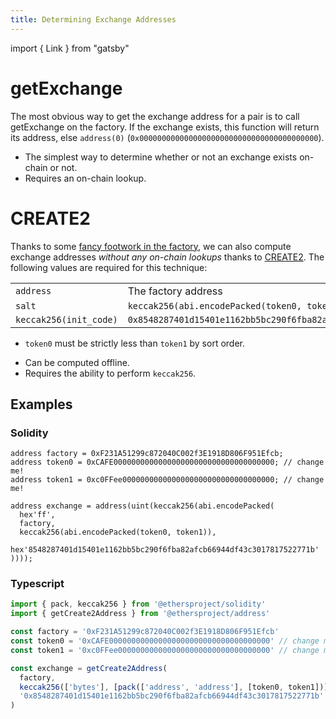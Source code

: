 ```yaml
---
title: Determining Exchange Addresses
---
```


import { Link } from "gatsby"

# getExchange

The most obvious way to get the exchange address for a pair is to call <Link to='/docs/v2/smart-contracts/factory/#getexchange'>getExchange</Link> on the factory. If the exchange exists, this function will return its address, else `address(0)` (`0x0000000000000000000000000000000000000000`).

- The simplest way to determine whether or not an exchange exists on-chain or not.
- Requires an on-chain lookup.

# CREATE2

Thanks to some [fancy footwork in the factory](https://github.com/Uniswap/uniswap-v2-core/blob/master/contracts/UniswapV2Factory.sol#L32), we can also compute exchange addresses _without any on-chain lookups_ thanks to [CREATE2](https://eips.ethereum.org/EIPS/eip-1014). The following values are required for this technique:

|                        |                                                                                 |
| :--------------------- | :------------------------------------------------------------------------------ |
| `address`              | The <Link to='/docs/v2/smart-contracts/factory/#address'>factory address</Link> |
| `salt`                 | `keccak256(abi.encodePacked(token0, token1))`                                   |
| `keccak256(init_code)` | `0x8548287401d15401e1162bb5bc290f6fba82afcb66944df43c3017817522771b`            |

- `token0` must be strictly less than `token1` by sort order.

* Can be computed offline.
* Requires the ability to perform `keccak256`.

## Examples

### Solidity

```solidity
address factory = 0xF231A51299c872040C002f3E1918D806F951Efcb;
address token0 = 0xCAFE000000000000000000000000000000000000; // change me!
address token1 = 0xc0FFee0000000000000000000000000000000000; // change me!

address exchange = address(uint(keccak256(abi.encodePacked(
  hex'ff',
  factory,
  keccak256(abi.encodePacked(token0, token1)),
  hex'8548287401d15401e1162bb5bc290f6fba82afcb66944df43c3017817522771b'
))));
```

### Typescript

```typescript
import { pack, keccak256 } from '@ethersproject/solidity'
import { getCreate2Address } from '@ethersproject/address'

const factory = '0xF231A51299c872040C002f3E1918D806F951Efcb'
const token0 = '0xCAFE000000000000000000000000000000000000' // change me!
const token1 = '0xc0FFee0000000000000000000000000000000000' // change me!

const exchange = getCreate2Address(
  factory,
  keccak256(['bytes'], [pack(['address', 'address'], [token0, token1])]),
  '0x8548287401d15401e1162bb5bc290f6fba82afcb66944df43c3017817522771b'
)
```
